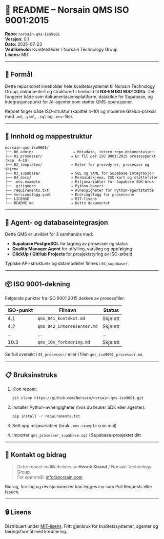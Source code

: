 # 📘 README – Norsain QMS ISO 9001:2015

**Repo:** `norsain-qms-iso9001`  
**Versjon:** 0.1  
**Dato:** 2025-07-23  
**Vedlikehold:** Kvalitetsleder / Norsain Technology Group  
**Lisens:** MIT  

---

## 🎯 Formål

Dette repositoriet inneholder hele kvalitetssystemet til Norsain Technology Group, dokumentert og strukturert i henhold til **NS-EN ISO 9001:2015**. 
Det fungerer både som dokumentasjonsplattform, datakilde for Supabase, og integrasjonspunkt for AI-agenter som støtter QMS-operasjoner.

Repoet følger både ISO-struktur (kapittel 4–10) og moderne GitHub-praksis med `.md`, `.yaml`, `.sql` og `.env`-filer.

---

## 🧱 Innhold og mappestruktur

```plaintext
norsain-qms-iso9001/
├── 00_admin/                  → Metadata, intern repo-dokumentasjon
├── 01_prosesser/             → En fil per ISO 9001:2015 prosesspunkt (kap. 4–10)
├── 02_templates/             → Maler for prosedyrer, prosesser og skjema
├── 03_supabase/              → SQL og YAML for Supabase integrasjon
├── 04_docs/                  → Mermaidskjema, ISO-kart og støttefiler
├── .env.example              → Miljøvariabler for Supabase SDK-bruk
├── .gitignore                → Python-basert
├── requirements.txt          → Avhengigheter for Python-agentstøtte
├── versionslogg.yaml         → Endringslogg for prosessene
├── LICENSE                   → MIT-lisens
└── README.md                 → Dette dokumentet
```

---

## 🤖 Agent- og databaseintegrasjon

Dette QMS er utviklet for å samhandle med:

- **Supabase PostgreSQL** for lagring av prosesser og status
- **Quality Manager Agent** for utfylling, varsling og oppfølging
- **ClickUp / GitHub Projects** for prosjektstyring av ISO-arbeid

Typiske API-strukturer og datamodeller finnes i `03_supabase/`.

---

## 📦 ISO 9001-dekning

Følgende punkter fra ISO 9001:2015 dekkes av prosessfiler:

| ISO-punkt | Filnavn                         | Status      |
|-----------|----------------------------------|-------------|
| 4.1       | `qms_041_kontekst.md`           | Skjelett    |
| 4.2       | `qms_042_interessenter.md`      | Skjelett    |
| …         | …                                | …           |
| 10.3      | `qms_10x_forbedring.md`         | Skjelett    |

Se full oversikt i `01_prosesser/` eller i filen `qms_iso9001_prosesser.md`.

---

## 📋 Bruksinstruks

1. Klon repoet:
   ```bash
   git clone https://github.com/Norsain/norsain-qms-iso9001.git
   ```

2. Installer Python-avhengigheter (hvis du bruker SDK eller agenter):
   ```bash
   pip install -r requirements.txt
   ```

3. Sett opp miljøvariabler (bruk `.env.example` som mal)

4. Importer `qms_prosesser_supabase.sql` i Supabase-prosjektet ditt

---

## 🧠 Kontakt og bidrag

> Dette repoet vedlikeholdes av **Henrik Strand** / Norsain Technology Group.  
> For spørsmål: [info@norsain.com](mailto:info@norsain.com)

Bidrag, forslag og revisjonsønsker kan legges inn som Pull Requests eller Issues.

---

## 🔒 Lisens

Distribuert under [MIT-lisens](LICENSE). 
Fritt gjenbruk for kvalitetssystemer, agenter og læringsformål med kreditering.
